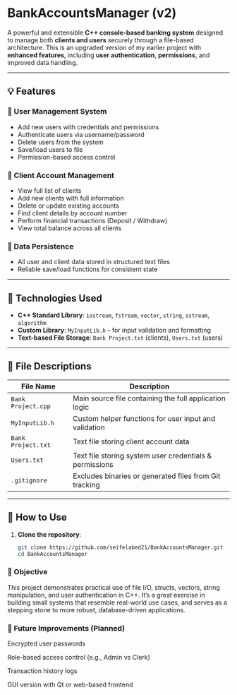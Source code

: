 # BankAccountsManager (v2)

A powerful and extensible **C++ console-based banking system** designed to manage both **clients and users** securely through a file-based architecture. This is an upgraded version of my earlier project with **enhanced features**, including **user authentication**, **permissions**, and improved data handling.

---

## 💡 Features

### 🔐 User Management System
- Add new users with credentials and permissions
- Authenticate users via username/password
- Delete users from the system
- Save/load users to file
- Permission-based access control

### 🧾 Client Account Management
- View full list of clients
- Add new clients with full information
- Delete or update existing accounts
- Find client details by account number
- Perform financial transactions (Deposit / Withdraw)
- View total balance across all clients

### 💾 Data Persistence
- All user and client data stored in structured text files
- Reliable save/load functions for consistent state

---

## 🧰 Technologies Used
- **C++ Standard Library**: `iostream`, `fstream`, `vector`, `string`, `sstream`, `algorithm`
- **Custom Library**: `MyInputLib.h` – for input validation and formatting
- **Text-based File Storage**: `Bank Project.txt` (clients), `Users.txt` (users)

---

## 📂 File Descriptions

| File Name             | Description                                             |
|----------------------|---------------------------------------------------------|
| `Bank Project.cpp`   | Main source file containing the full application logic |
| `MyInputLib.h`       | Custom helper functions for user input and validation  |
| `Bank Project.txt`   | Text file storing client account data                  |
| `Users.txt`          | Text file storing system user credentials & permissions|
| `.gitignore`         | Excludes binaries or generated files from Git tracking |

---

## 🚀 How to Use
1. **Clone the repository**:
   ```bash
   git clone https://github.com/seifelabed21/BankAccountsManager.git
   cd BankAccountsManager


### 🎯 Objective
This project demonstrates practical use of file I/O, structs, vectors, string manipulation, and user authentication in C++. It’s a great exercise in building small systems that resemble real-world use cases, and serves as a stepping stone to more robust, database-driven applications.

### 🧠 Future Improvements (Planned)
Encrypted user passwords

Role-based access control (e.g., Admin vs Clerk)

Transaction history logs

GUI version with Qt or web-based frontend
